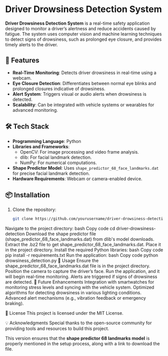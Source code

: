 # Driver Drowsiness Detection System  

**Driver Drowsiness Detection System** is a real-time safety application designed to monitor a driver’s alertness and reduce accidents caused by fatigue. The system uses computer vision and machine learning techniques to detect signs of drowsiness, such as prolonged eye closure, and provides timely alerts to the driver.  

## 🚀 Features  
- **Real-Time Monitoring**: Detects driver drowsiness in real-time using a webcam.  
- **Eye Closure Detection**: Differentiates between normal eye blinks and prolonged closures indicative of drowsiness.  
- **Alert System**: Triggers visual or audio alerts when drowsiness is detected.  
- **Scalability**: Can be integrated with vehicle systems or wearables for advanced monitoring.  

## 🛠️ Tech Stack  
- **Programming Language**: Python  
- **Libraries and Frameworks**:  
  - OpenCV: For image processing and video frame analysis.  
  - dlib: For facial landmark detection.  
  - NumPy: For numerical computations.  
- **Shape Predictor Model**: Uses `shape_predictor_68_face_landmarks.dat` for precise facial landmark detection.  
- **Hardware Requirements**: Webcam or camera-enabled device.  

## 📦 Installation  
1. Clone the repository:  
   ```bash
   git clone https://github.com/yourusername/driver-drowsiness-detection.git
Navigate to the project directory:
bash
Copy code
cd driver-drowsiness-detection
Download the shape predictor file (shape_predictor_68_face_landmarks.dat) from dlib's model downloads.
Extract the .bz2 file to get shape_predictor_68_face_landmarks.dat.
Place it in the project directory.
Install the required Python libraries:
bash
Copy code
pip install -r requirements.txt
Run the application:
bash
Copy code
python drowsiness_detection.py
🔧 Usage
Ensure the shape_predictor_68_face_landmarks.dat file is in the project directory.
Position the camera to capture the driver’s face.
Run the application, and it will begin real-time monitoring.
Alerts are triggered if signs of drowsiness are detected.
🎯 Future Enhancements
Integration with smartwatches for monitoring stress levels and syncing with the vehicle system.
Optimized algorithms for detecting drowsiness in various lighting conditions.
Advanced alert mechanisms (e.g., vibration feedback or emergency braking).


📄 License
This project is licensed under the MIT License.

💡 Acknowledgments
Special thanks to the open-source community for providing tools and resources to build this project.


This version ensures that the **shape predictor 68 landmarks model** is properly mentioned in the setup process, along with a link to download the file.
